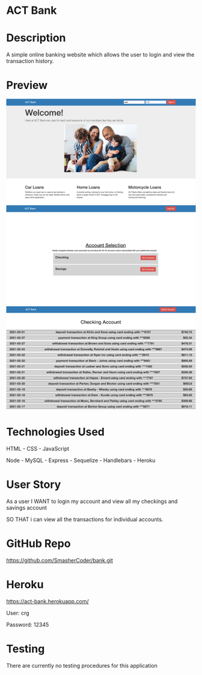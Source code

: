 # ACT Bank

# Description

A simple online banking website which allows the user to login and view the transaction history.

# Preview

![View](./public/images/Homepage.png)
![View](./public/images/Acctselection.png)
![View](./public/images/Transactions.png)


# Technologies Used

  HTML - CSS - JavaScript 
 
 Node - MySQL - Express - Sequelize - Handlebars - Heroku

 
 # User Story

 As a user 
 I WANT to login my account and view all my checkings and savings account
 
 SO THAT i can view all the transactions for individual accounts.

 # GitHub Repo

 https://github.com/SmasherCoder/bank.git


 # Heroku 
 https://act-bank.herokuapp.com/

 User: crg

 Password: 12345

 # Testing 

 There are currently no testing procedures for this application






